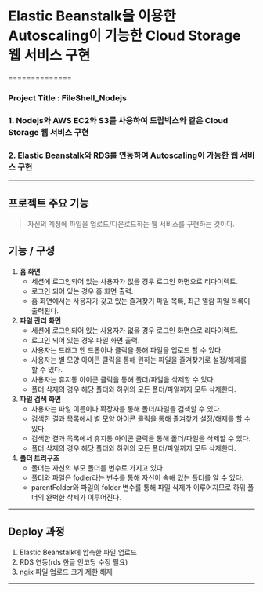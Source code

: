 # Elastic Beanstalk을 이용한 Autoscaling이 기능한 Cloud Storage 웹 서비스 구현
==============
### Project Title : FileShell_Nodejs
### 1. Nodejs와 AWS EC2와 S3를 사용하여 드랍박스와 같은 Cloud Storage 웹 서비스 구현
### 2. Elastic Beanstalk와 RDS를 연동하여 Autoscaling이 가능한 웹 서비스 구현
----------------
## 프로젝트 주요 기능
> 자신의 계정에 파일을 업로드/다운로드하는 웹 서비스를 구현하는 것이다.

## 기능 / 구성
1. **홈 화면**
	- 세션에 로그인되어 있는 사용자가 없을 경우 로그인 화면으로 리다이렉트.
	- 로그인 되어 있는 경우 홈 화면 출력.
	- 홈 화면에서는 사용자가 갖고 있는 즐겨찾기 파일 목록, 최근 열람 파일 목록이 출력된다.
2. **파일 관리 화면**
	- 세션에 로그인되어 있는 사용자가 없을 경우 로그인 화면으로 리다이렉트.
	- 로그인 되어 있는 경우 파일 화면 출력.
 	- 사용자는 드래그 앤 드롭이나 클릭을 통해 파일을 업로드 할 수 있다.
  	- 사용자는 별 모양 아이콘 클릭을 통해 원하는 파일을 즐겨찾기로 설정/해제를 할 수 있다.
  	- 사용자는 휴지통 아이콘 클릭을 통해 폴더/파일을 삭제할 수 있다.
  	- 폴더 삭제의 경우 해당 폴더와 하위의 모든 폴더/파일까지 모두 삭제한다.
3. **파일 검색 화면**
  	- 사용자는 파일 이름이나 확장자를 통해 폴더/파일을 검색할 수 있다.
  	- 검색한 결과 목록에서 별 모양 아이콘 클릭을 통해 즐겨찾기 설정/해제를 할 수 있다.
  	- 검색한 결과 목록에서 휴지통 아이콘 클릭을 통해 폴더/파일을 삭제할 수 있다.
  	- 폴더 삭제의 경우 해당 폴더와 하위의 모든 폴더/파일까지 모두 삭제한다.
3. **폴더 트리구조**
	- 폴더는 자신의 부모 폴더를 변수로 가지고 있다.
	- 폴더와 파일은 fodler라는 변수를 통해 자신이 속해 있는 폴더를 알 수 있다.
	- parentFolder와 파일의 folder 변수를 통해 파일 삭제가 이루어지므로 하위 폴더의 완벽한 삭제가 이루어진다.
----------------
## Deploy 과정

1. Elastic Beanstalk에 압축한 파일 업로드 
2. RDS 연동(rds 한글 인코딩 수정 필요)
3. ngix 파일 업로드 크기 제한 해제
----------------
